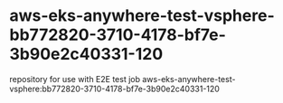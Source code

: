 # aws-eks-anywhere-test-vsphere-bb772820-3710-4178-bf7e-3b90e2c40331-120
repository for use with E2E test job aws-eks-anywhere-test-vsphere:bb772820-3710-4178-bf7e-3b90e2c40331-120
